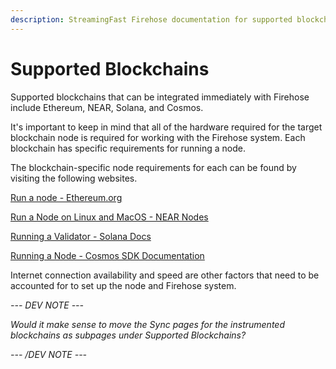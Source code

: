 ```yaml
---
description: StreamingFast Firehose documentation for supported blockchain integration
---
```


# Supported Blockchains

Supported blockchains that can be integrated immediately with Firehose include Ethereum, NEAR, Solana, and Cosmos.

It's important to keep in mind that all of the hardware required for the target blockchain node is required for working with the Firehose system. Each blockchain has specific requirements for running a node.&#x20;

The blockchain-specific node requirements for each can be found by visiting the following websites.

[Run a node - Ethereum.org ](https://ethereum.org/en/run-a-node/)

[Run a Node on Linux and MacOS - NEAR Nodes](https://near-nodes.io/validator/running-a-node)

[Running a Validator - Solana Docs](https://docs.solana.com/running-validator)

[Running a Node - Cosmos SDK Documentation](https://docs.cosmos.network/main/run-node/run-node.html)

Internet connection availability and speed are other factors that need to be accounted for to set up the node and Firehose system.

_--- DEV NOTE ---_

_Would it make sense to move the Sync pages for the instrumented blockchains as subpages under Supported Blockchains?_

_--- /DEV NOTE ---_
